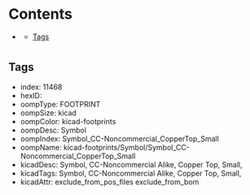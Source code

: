 



Contents
========

* [](#)
	* [Tags](#tags)

# 

## Tags

- index: 11468
- hexID: 
- oompType: FOOTPRINT
- oompSize: kicad
- oompColor: kicad-footprints
- oompDesc: Symbol
- oompIndex: Symbol_CC-Noncommercial_CopperTop_Small
- oompName: kicad-footprints/Symbol/Symbol_CC-Noncommercial_CopperTop_Small
- kicadDesc: Symbol, CC-Noncommercial Alike, Copper Top, Small,
- kicadTags: Symbol, CC-Noncommercial Alike, Copper Top, Small,
- kicadAttr: exclude_from_pos_files exclude_from_bom
